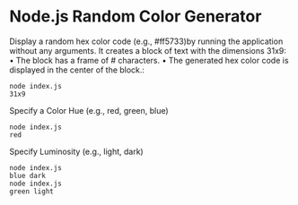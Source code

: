 # Node.js Random Color Generator

Display a random hex color code (e.g., #ff5733)by running the application without any arguments. It creates a block of text with the dimensions 31x9:
• The block has a frame of # characters.
• The generated hex color code is displayed in the center of the block.:

```
node index.js
31x9
```

Specify a Color Hue (e.g., red, green, blue)

```
node index.js
red
```

Specify Luminosity (e.g., light, dark)

```
node index.js
blue dark
node index.js
green light
```

